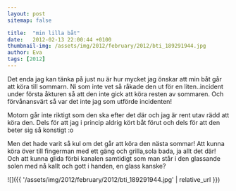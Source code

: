```yaml
---
layout: post
sitemap: false

title:  "min lilla båt"
date:   2012-02-13 22:00:44 +0100
thumbnail-img: /assets/img/2012/february/2012/bti_189291944.jpg
author: Eva
tags: [2012]
---
```


Det enda jag kan tänka på just nu är hur mycket jag önskar att min båt går att köra till sommarn. Ni som inte vet så råkade den ut för en liten..incident under första åkturen så att den inte gick att köra resten av sommaren. Och förvånansvärt så var det inte jag som utförde incidenten!

Motorn går inte riktigt som den ska efter det där och jag är rent utav rädd att köra den. Dels för att jag i princip aldrig kört båt förut och dels för att den beter sig så konstigt :o 

Men det hade varit så kul om det går att köra den nästa sommar! Att kunna köra över till fingerman med ett gäng och grilla,sola bada, ja allt det där! Och att kunna glida förbi kanalen samtidigt som man står i den glassande solen med nå kallt och gott i handen, en glass kanske?

![]({{ '/assets/img/2012/february/2012/bti_189291944.jpg'  | relative_url }})

